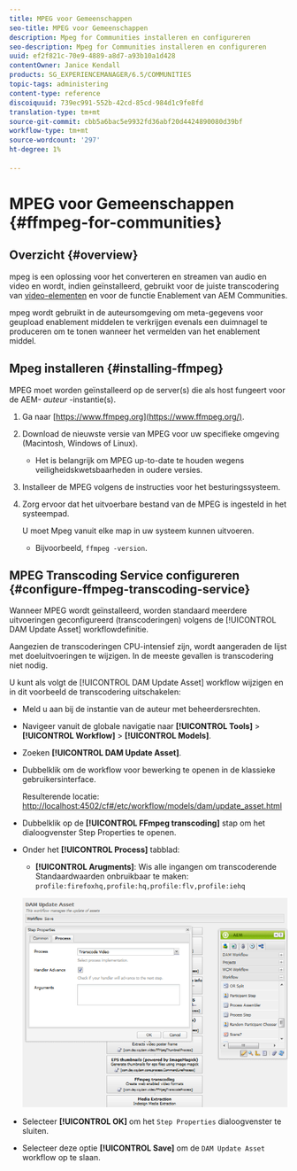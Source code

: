 ```yaml
---
title: MPEG voor Gemeenschappen
seo-title: MPEG voor Gemeenschappen
description: Mpeg for Communities installeren en configureren
seo-description: Mpeg for Communities installeren en configureren
uuid: ef2f821c-70e9-4889-a8d7-a93b10a1d428
contentOwner: Janice Kendall
products: SG_EXPERIENCEMANAGER/6.5/COMMUNITIES
topic-tags: administering
content-type: reference
discoiquuid: 739ec991-552b-42cd-85cd-984d1c9fe8fd
translation-type: tm+mt
source-git-commit: cbb5a6bac5e9932fd36abf20d4424890080d39bf
workflow-type: tm+mt
source-wordcount: '297'
ht-degree: 1%

---
```



# MPEG voor Gemeenschappen {#ffmpeg-for-communities}

## Overzicht {#overview}

mpeg is een oplossing voor het converteren en streamen van audio en video en wordt, indien geïnstalleerd, gebruikt voor de juiste transcodering van [video-elementen](../../help/sites-authoring/default-components-foundation.md#video) en voor de functie Enablement van AEM Communities.

mpeg wordt gebruikt in de auteursomgeving om meta-gegevens voor geupload enablement middelen te verkrijgen evenals een duimnagel te produceren om te tonen wanneer het vermelden van het enablement middel.

## Mpeg installeren {#installing-ffmpeg}

MPEG moet worden geïnstalleerd op de server(s) die als host fungeert voor de AEM- *auteur* -instantie(s).

1. Ga naar [https://www.ffmpeg.org](https://www.ffmpeg.org/).
1. Download de nieuwste versie van MPEG voor uw specifieke omgeving (Macintosh, Windows of Linux).

   * Het is belangrijk om MPEG up-to-date te houden wegens veiligheidskwetsbaarheden in oudere versies.

1. Installeer de MPEG volgens de instructies voor het besturingssysteem.

1. Zorg ervoor dat het uitvoerbare bestand van de MPEG is ingesteld in het systeempad.

   U moet Mpeg vanuit elke map in uw systeem kunnen uitvoeren.

   * Bijvoorbeeld, `ffmpeg -version`.

## MPEG Transcoding Service configureren {#configure-ffmpeg-transcoding-service}

Wanneer MPEG wordt geïnstalleerd, worden standaard meerdere uitvoeringen geconfigureerd (transcoderingen) volgens de [!UICONTROL DAM Update Asset] workflowdefinitie.

Aangezien de transcoderingen CPU-intensief zijn, wordt aangeraden de lijst met doeluitvoeringen te wijzigen. In de meeste gevallen is transcodering niet nodig.

U kunt als volgt de [!UICONTROL DAM Update Asset] workflow wijzigen en in dit voorbeeld de transcodering uitschakelen:

* Meld u aan bij de instantie van de auteur met beheerdersrechten.
* Navigeer vanuit de globale navigatie naar **[!UICONTROL Tools]** > **[!UICONTROL Workflow]** > **[!UICONTROL Models]**.
* Zoeken **[!UICONTROL DAM Update Asset]**.
* Dubbelklik om de workflow voor bewerking te openen in de klassieke gebruikersinterface.

   Resulterende locatie: [http://localhost:4502/cf#/etc/workflow/models/dam/update_asset.html](http://localhost:4502/cf#/etc/workflow/models/dam/update_asset.html)

* Dubbelklik op de **[!UICONTROL FFmpeg transcoding]** stap om het dialoogvenster Step Properties te openen.
* Onder het **[!UICONTROL Process]** tabblad:

   * **[!UICONTROL Arugments]**: Wis alle ingangen om transcoderende Standaardwaarden onbruikbaar te maken: `profile:firefoxhq,profile:hq,profile:flv,profile:iehq`

   ![chlimage_1-372](assets/chlimage_1-372.png)

* Selecteer **[!UICONTROL OK]** om het `Step Properties` dialoogvenster te sluiten.

* Selecteer deze optie **[!UICONTROL Save]** om de `DAM Update Asset` workflow op te slaan.



